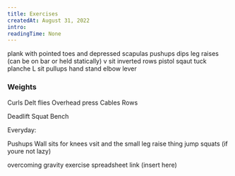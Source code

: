 ```yaml
---
title: Exercises
createdAt: August 31, 2022
intro:
readingTime: None
---
```


plank with pointed toes and depressed scapulas
pushups 
dips
leg raises (can be on bar or held statically)
v sit
inverted rows
pistol sqaut
tuck planche
L sit
pullups
hand stand
elbow lever

### Weights

Curls
Delt flies
Overhead press
Cables
Rows


Deadlift
Squat
Bench


Everyday:

Pushups
Wall sits for knees
vsit and the small leg raise thing
jump squats (if youre not lazy)


overcoming gravity exercise spreadsheet link (insert here)